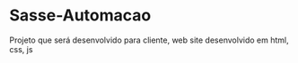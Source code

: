 # Sasse-Automacao

Projeto que será desenvolvido para cliente, web site desenvolvido em html, css, js
